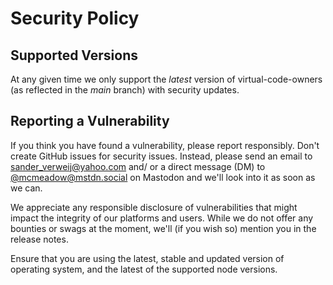 # Security Policy

## Supported Versions

At any given time we only support the _latest_ version of virtual-code-owners (as
reflected in the _main_ branch) with security updates.

## Reporting a Vulnerability

If you think you have found a vulnerability, please report responsibly. Don't
create GitHub issues for security issues. Instead, please send an email to
sander_verweij@yahoo.com and/ or a direct message (DM) to
[@mcmeadow@mstdn.social](https://mstdn.social/@mcmeadow) on Mastodon
and we'll look into it as soon as we can.

We appreciate any responsible disclosure of vulnerabilities that might impact
the integrity of our platforms and users. While we do not offer any bounties
or swags at the moment, we'll (if you wish so) mention you in the release notes.

Ensure that you are using the latest, stable and updated version of operating
system, and the latest of the supported node versions.

